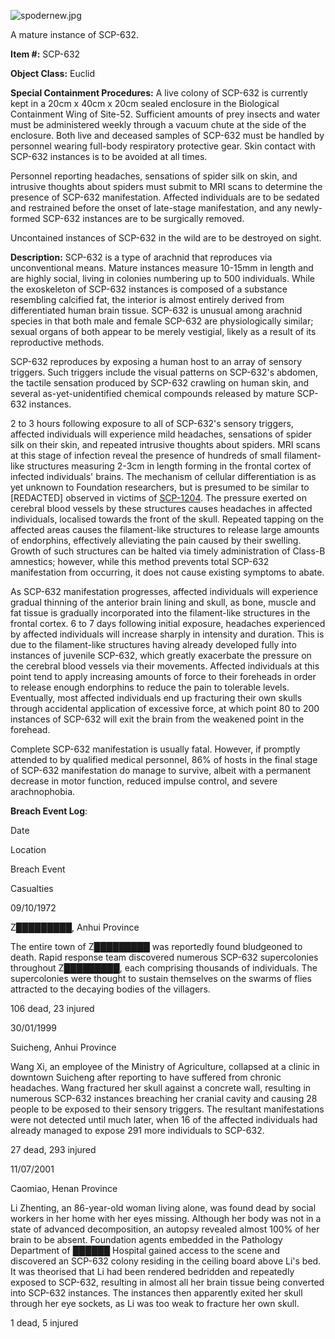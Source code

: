 ![spodernew.jpg](http://scp-wiki.wdfiles.com/local--files/scp-632/spodernew.jpg)

A mature instance of SCP-632.

**Item #:** SCP-632

**Object Class:** Euclid

**Special Containment Procedures:** A live colony of SCP-632 is currently kept in a 20cm x 40cm x 20cm sealed enclosure in the Biological Containment Wing of Site-52. Sufficient amounts of prey insects and water must be administered weekly through a vacuum chute at the side of the enclosure. Both live and deceased samples of SCP-632 must be handled by personnel wearing full-body respiratory protective gear. Skin contact with SCP-632 instances is to be avoided at all times.

Personnel reporting headaches, sensations of spider silk on skin, and intrusive thoughts about spiders must submit to MRI scans to determine the presence of SCP-632 manifestation. Affected individuals are to be sedated and restrained before the onset of late-stage manifestation, and any newly-formed SCP-632 instances are to be surgically removed.

Uncontained instances of SCP-632 in the wild are to be destroyed on sight.

**Description:** SCP-632 is a type of arachnid that reproduces via unconventional means. Mature instances measure 10-15mm in length and are highly social, living in colonies numbering up to 500 individuals. While the exoskeleton of SCP-632 instances is composed of a substance resembling calcified fat, the interior is almost entirely derived from differentiated human brain tissue. SCP-632 is unusual among arachnid species in that both male and female SCP-632 are physiologically similar; sexual organs of both appear to be merely vestigial, likely as a result of its reproductive methods.

SCP-632 reproduces by exposing a human host to an array of sensory triggers. Such triggers include the visual patterns on SCP-632's abdomen, the tactile sensation produced by SCP-632 crawling on human skin, and several as-yet-unidentified chemical compounds released by mature SCP-632 instances.

2 to 3 hours following exposure to all of SCP-632's sensory triggers, affected individuals will experience mild headaches, sensations of spider silk on their skin, and repeated intrusive thoughts about spiders. MRI scans at this stage of infection reveal the presence of hundreds of small filament-like structures measuring 2-3cm in length forming in the frontal cortex of infected individuals' brains. The mechanism of cellular differentiation is as yet unknown to Foundation researchers, but is presumed to be similar to \[REDACTED\] observed in victims of [SCP-1204](/scp-1204). The pressure exerted on cerebral blood vessels by these structures causes headaches in affected individuals, localised towards the front of the skull. Repeated tapping on the affected areas causes the filament-like structures to release large amounts of endorphins, effectively alleviating the pain caused by their swelling. Growth of such structures can be halted via timely administration of Class-B amnestics; however, while this method prevents total SCP-632 manifestation from occurring, it does not cause existing symptoms to abate.

As SCP-632 manifestation progresses, affected individuals will experience gradual thinning of the anterior brain lining and skull, as bone, muscle and fat tissue is gradually incorporated into the filament-like structures in the frontal cortex. 6 to 7 days following initial exposure, headaches experienced by affected individuals will increase sharply in intensity and duration. This is due to the filament-like structures having already developed fully into instances of juvenile SCP-632, which greatly exacerbate the pressure on the cerebral blood vessels via their movements. Affected individuals at this point tend to apply increasing amounts of force to their foreheads in order to release enough endorphins to reduce the pain to tolerable levels. Eventually, most affected individuals end up fracturing their own skulls through accidental application of excessive force, at which point 80 to 200 instances of SCP-632 will exit the brain from the weakened point in the forehead.

Complete SCP-632 manifestation is usually fatal. However, if promptly attended to by qualified medical personnel, 86% of hosts in the final stage of SCP-632 manifestation do manage to survive, albeit with a permanent decrease in motor function, reduced impulse control, and severe arachnophobia.

**Breach Event Log**:

Date

Location

Breach Event

Casualties

09/10/1972

Z█████████, Anhui Province

The entire town of Z█████████ was reportedly found bludgeoned to death. Rapid response team discovered numerous SCP-632 supercolonies throughout Z█████████, each comprising thousands of individuals. The supercolonies were thought to sustain themselves on the swarms of flies attracted to the decaying bodies of the villagers.

106 dead, 23 injured

30/01/1999

Suicheng, Anhui Province

Wang Xi, an employee of the Ministry of Agriculture, collapsed at a clinic in downtown Suicheng after reporting to have suffered from chronic headaches. Wang fractured her skull against a concrete wall, resulting in numerous SCP-632 instances breaching her cranial cavity and causing 28 people to be exposed to their sensory triggers. The resultant manifestations were not detected until much later, when 16 of the affected individuals had already managed to expose 291 more individuals to SCP-632.

27 dead, 293 injured

11/07/2001

Caomiao, Henan Province

Li Zhenting, an 86-year-old woman living alone, was found dead by social workers in her home with her eyes missing. Although her body was not in a state of advanced decomposition, an autopsy revealed almost 100% of her brain to be absent. Foundation agents embedded in the Pathology Department of ██████ Hospital gained access to the scene and discovered an SCP-632 colony residing in the ceiling board above Li's bed. It was theorised that Li had been rendered bedridden and repeatedly exposed to SCP-632, resulting in almost all her brain tissue being converted into SCP-632 instances. The instances then apparently exited her skull through her eye sockets, as Li was too weak to fracture her own skull.

1 dead, 5 injured